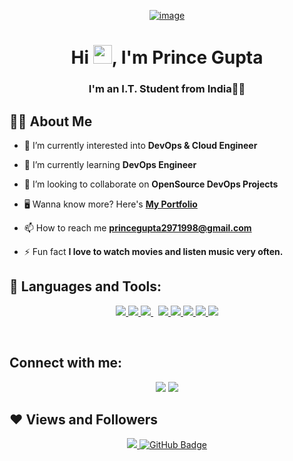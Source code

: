 <p align ="center">
<a href="https://ibb.co/9r9Pztf"><img src="https://i.ibb.co/TDf3M68/coder.png" alt="image" border="0"></a>
</p>
<h1 align="center">Hi <img src="https://raw.githubusercontent.com/MartinHeinz/MartinHeinz/master/wave.gif" width="30px">, I'm Prince Gupta</h1><a href="https://ibb.co/b6zTDH7"></a>
<h3 align="center">I'm an I.T. Student from India👨‍💻</h3>


## 🙋‍♂️ About Me


- 🔭 I’m currently interested into **DevOps & Cloud Engineer**

- 🌱 I’m currently learning **DevOps Engineer**

- 👯 I’m looking to collaborate on **OpenSource DevOps Projects**

- 🖥️ Wanna know more? Here's
  **[My Portfolio](https://main.d2pwjawdhudf0e.amplifyapp.com/)**

- 📫 How to reach me **princegupta2971998@gmail.com**

- ⚡ Fun fact **I love to watch movies and listen music very often.**


## 🚀 Languages and Tools:


<p align="center"> 
     </a> 
     </a>
    <a href="https://www.terraform.io/" target="_blank"> <img src="https://icons8.com/icon/WncR8Bcg5nE9/terraform"/> 
    <a href="https://www.python.org" target="_blank"> <img src="https://img.icons8.com/color/48/000000/python.png"/>
    <a style="padding-right:8px;" href="https://www.mysql.com/" target="_blank"> <img src="https://img.icons8.com/fluent/50/000000/mysql-logo.png"/>
    <a href="https://www.w3.org/html/" target="_blank"> <img src="https://img.icons8.com/color/48/000000/html-5.png"/> </a> 
    <a href="https://www.w3schools.com/css/" target="_blank"> <img src="https://img.icons8.com/color/48/000000/css3.png"/> </a> 
    <a href="https://getbootstrap.com" target="_blank"> <img src="https://img.icons8.com/color/48/000000/bootstrap.png"/> </a> 
    </a> 
    </a>
    </a> 
    <a href="https://firebase.google.com/" target="_blank"> <img src="https://img.icons8.com/color/48/000000/firebase.png"/> </a> 
    </a>   
    <a href="https://git-scm.com/" target="_blank"> <img src="https://img.icons8.com/color/48/000000/git.png"/> 
    </a> 
    </a> 
     </a>
</p>
<br/>


## Connect with me:

<p align="center">
<a href = "https://www.linkedin.com/in/prince-gupta-b0885a143/"><img src="https://img.icons8.com/fluent/48/000000/linkedin.png"/></a>
<a href = "https://hashnode.com/@prince29798"><img src="https://img.icons8.com/color/48/hashnode.png"/></a>
</a>

</p>

## ❤ Views and Followers
<p align="center">
<a href="https://github.com/Meghna-DAS/github-profile-views-counter">
    <img src="https://komarev.com/ghpvc/?username=prince2998">
</a>
<a href="https://github.com/prince2998?tab=followers"><img src="https://img.shields.io/github/followers/prince2998?label=Followers&style=social" alt="GitHub Badge"></a>
</p>
